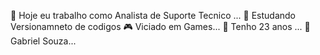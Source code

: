 🔭 Hoje eu trabalho como Analista de Suporte Tecnico ...
🌱 Estudando Versionamneto de codigos
🎮 Viciado em Games...
🥳 Tenho 23 anos ...
🥋 Gabriel Souza...
